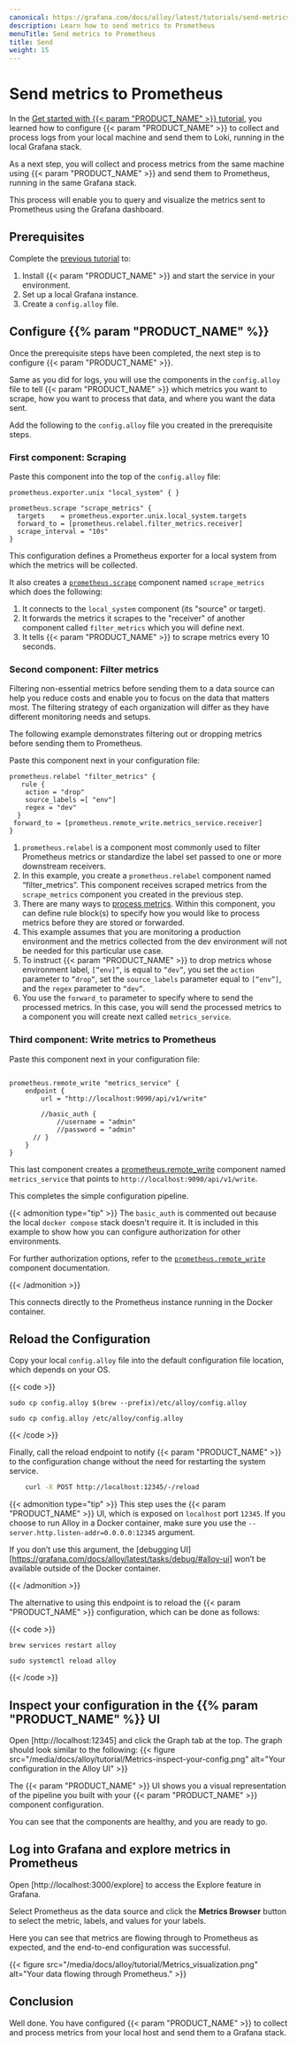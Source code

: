 ```yaml
---
canonical: https://grafana.com/docs/alloy/latest/tutorials/send-metrics-to-prometheus/
description: Learn how to send metrics to Prometheus
menuTitle: Send metrics to Prometheus
title: Send 
weight: 15
---
```

# Send metrics to Prometheus
In the [Get started with {{< param "PRODUCT_NAME" >}} tutorial][get started], you learned how to configure {{< param "PRODUCT_NAME" >}} to collect and process logs from your local machine and send them to Loki, running in the local Grafana stack. 

As a next step, you will collect and process metrics from the same machine using {{< param "PRODUCT_NAME" >}} and send them to Prometheus, running in the same Grafana stack. 

This process will enable you to query and visualize the metrics sent to Prometheus using the Grafana dashboard.

## Prerequisites

Complete the [previous tutorial][get started] to:
1. Install {{< param "PRODUCT_NAME" >}} and start the service in your environment.
1. Set up a local Grafana instance.
1. Create a `config.alloy` file.

## Configure {{% param "PRODUCT_NAME" %}}

Once the prerequisite steps have been completed, the next step is to configure {{< param "PRODUCT_NAME" >}}.

Same as you did for logs, you will use the components in the `config.alloy` file to tell {{< param "PRODUCT_NAME" >}} which metrics you want to scrape, how you want to process that data, and where you want the data sent.

Add the following to the `config.alloy` file you created in the prerequisite steps.  

### First component: Scraping

Paste this component into the top of the `config.alloy` file:

```alloy
prometheus.exporter.unix "local_system" { }

prometheus.scrape "scrape_metrics" {
  targets    = prometheus.exporter.unix.local_system.targets
  forward_to = [prometheus.relabel.filter_metrics.receiver]
  scrape_interval = "10s"
}
```
This configuration defines a Prometheus exporter for a local system from which the metrics will be collected. 

It also creates a [`prometheus.scrape`][prometheus.scrape] component named `scrape_metrics` which does the following:

1. It connects to the `local_system` component (its "source" or target).
1. It forwards the metrics it scrapes to the "receiver" of another component called `filter_metrics` which you will define next.
1. It tells {{< param "PRODUCT_NAME" >}} to scrape metrics every 10 seconds. 

### Second component: Filter metrics

Filtering non-essential metrics before sending them to a data source can help you reduce costs and enable you to focus on the data that matters most. The filtering strategy of each organization will differ as they have different monitoring needs and setups. 

The following example demonstrates filtering out or dropping metrics before sending them to Prometheus. 

Paste this component next in your configuration file:
```alloy
prometheus.relabel "filter_metrics" {
   rule {
    action = "drop"
    source_labels =[ "env"]
    regex = "dev"
  }
 forward_to = [prometheus.remote_write.metrics_service.receiver]
}
```

1. `prometheus.relabel` is a component most commonly used to filter Prometheus metrics or standardize the label set passed to one or more downstream receivers. 
1. In this example, you create a `prometheus.relabel` component named “filter_metrics”. 
   This component receives scraped metrics from the `scrape_metrics` component you created in the previous step. 
1. There are many ways to [process metrics][prometheus.relabel]. 
   Within this component, you can define rule block(s) to specify how you would like to process metrics before they are stored or forwarded. 
1. This example assumes that you are monitoring a production environment and the metrics collected from the dev environment will not be needed for this particular use case. 
1. To instruct {{< param "PRODUCT_NAME" >}} to drop metrics whose environment label, `[”env]”`, is equal to `”dev”`, you set the `action` parameter to `”drop”`, set the `source_labels` parameter equal to `[“env”]`, and the `regex` parameter to `“dev”`.  
1. You use the `forward_to` parameter to specify where to send the processed metrics.
   In this case, you will send the processed metrics to a component you will create next called `metrics_service`. 

### Third component: Write metrics to Prometheus

Paste this component next in your configuration file:

```alloy

prometheus.remote_write "metrics_service" {
    endpoint {
        url = "http://localhost:9090/api/v1/write"

        //basic_auth {
            //username = "admin"
            //password = "admin"
      // }
    }
}

```
This last component creates a [prometheus.remote_write][prometheus.remote_write] component named `metrics_service` that points to `http://localhost:9090/api/v1/write`.

This completes the simple configuration pipeline.

{{< admonition type="tip" >}}
The `basic_auth` is commented out because the local `docker compose` stack doesn't require it. 
It is included in this example to show how you can configure authorization for other environments.

For further authorization options, refer to the [`prometheus.remote_write`][prometheus.remote_write] component documentation.

[prometheus.remote_write]: ../../reference/components/prometheus.remote_write/
{{< /admonition >}}

This connects directly to the Prometheus instance running in the Docker container.

## Reload the Configuration

Copy your local `config.alloy` file into the default configuration file location, which depends on your OS.

{{< code >}}

```macos
sudo cp config.alloy $(brew --prefix)/etc/alloy/config.alloy
```

```linux
sudo cp config.alloy /etc/alloy/config.alloy
```
{{< /code >}}

Finally, call the reload endpoint to notify {{< param "PRODUCT_NAME" >}} to the configuration change without the need for restarting the system service.
```bash
    curl -X POST http://localhost:12345/-/reload
```

{{< admonition type="tip" >}}
This step uses the {{< param "PRODUCT_NAME" >}} UI, which is exposed on `localhost` port `12345`.
If you choose to run Alloy in a Docker container, make sure you use the `--server.http.listen-addr=0.0.0.0:12345` argument.

If you don’t use this argument, the [debugging UI][https://grafana.com/docs/alloy/latest/tasks/debug/#alloy-ui] won’t be available outside of the Docker container.

[debug]: ../../tasks/debug/#alloy-ui
{{< /admonition >}}

The alternative to using this endpoint is to reload the {{< param "PRODUCT_NAME" >}} configuration, which can be done as follows:

{{< code >}}

```macos
brew services restart alloy
```

```linux
sudo systemctl reload alloy
```

{{< /code >}}

## Inspect your configuration in the {{% param "PRODUCT_NAME" %}} UI

Open [http://localhost:12345] and click the Graph tab at the top.
The graph should look similar to the following: 
{{< figure src="/media/docs/alloy/tutorial/Metrics-inspect-your-config.png" alt="Your configuration in the Alloy UI" >}}

The {{< param "PRODUCT_NAME" >}} UI shows you a visual representation of the pipeline you built with your {{< param "PRODUCT_NAME" >}} component configuration.

You can see that the components are healthy, and you are ready to go.

## Log into Grafana and explore metrics in Prometheus 

Open [http://localhost:3000/explore] to access the Explore feature in Grafana.

Select Prometheus as the data source and click the **Metrics Browser** button to select the metric, labels, and values for your labels.

Here you can see that metrics are flowing through to Prometheus as expected, and the end-to-end configuration was successful.

{{< figure src="/media/docs/alloy/tutorial/Metrics_visualization.png" alt="Your data flowing through Prometheus." >}}

## Conclusion
Well done. You have configured {{< param "PRODUCT_NAME" >}} to collect and process metrics from your local host and send them to a Grafana stack. 

[get started]: ../get-started/
[prometheus.scrape]: ../../reference/components/prometheus.scrape/
[prometheus.relabel]: ../../reference/components/prometheus.relabel/
[prometheus.remote_write]: ../../reference/components/prometheus.remote_write/

